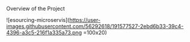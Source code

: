 Overview of the Project

![esourcing-microservis](https://user-images.githubusercontent.com/56292618/191577527-2ebd6b33-39c4-4396-a3c5-216f1a335a73.png =100x20)

